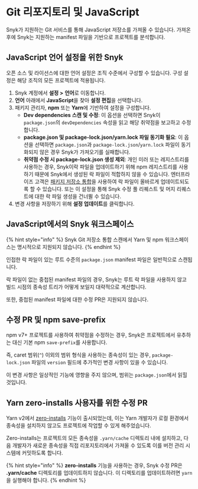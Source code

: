 # Git 리포지토리 및 JavaScript

Snyk가 지원하는 Git 서비스를 통해 JavaScript 저장소를 가져올 수 있습니다. 가져온 후에 Snyk는 지원하는 manifest 파일을 기반으로 프로젝트를 분석합니다.

## JavaScript 언어 설정을 위한 Snyk

오픈 소스 및 라이선스에 대한 언어 설정은 조직 수준에서 구성할 수 있습니다. 구성 설정은 해당 조직의 모든 프로젝트에 적용됩니다.

1. Snyk 계정에서 **설정 >** **언어**로 이동합니다.
2. **언어** 아래에서 **JavaScript**을 찾아 **설정 편집**을 선택합니다.
3. 패키지 관리자, **npm** 또는 **Yarn**에 기반하여 설정을 구성합니다.
   * **Dev dependencies 스캔 및 수정**: 이 옵션을 선택하면 Snyk이 `package.json`의 `devDependencies` 속성을 읽고 해당 취약점을 보고하고 수정합니다.
   * **package.json 및 package-lock.json/yarn.lock 파일 동기화 필요**: 이 옵션을 선택하면 `package.json`과 `package-lock.json`/`yarn.lock` 파일이 동기화되지 않은 경우 Snyk가 가져오기를 실패합니다.
   * **취약점 수정 시 package-lock.json 생성 제외**: 개인 미러 또는 레지스트리를 사용하는 경우, Snyk이락 파일을 업데이트하기 위해 npm 레지스트리를 사용하기 때문에 Snyk에서 생성된 락 파일이 적합하지 않을 수 있습니다. 엔터프라이즈 고객은 [패키지 저장소 통합](../../scan-with-snyk/snyk-open-source/package-repository-integrations/)을 사용하여 락 파일이 올바르게 업데이트되도록 할 수 있습니다. 또는 이 설정을 통해 Snyk 수정 풀 리퀘스트 및 머지 리퀘스트에 대한 락 파일 생성을 건너뛸 수 있습니다.
4. 변경 사항을 저장하기 위해 **설정 업데이트**를 클릭합니다.

## JavaScript에서의 Snyk 워크스페이스

{% hint style="info" %}
Snyk Git 저장소 통합 스캔에서 Yarn 및 npm 워크스페이스는 명시적으로 지원되지 않습니다.
{% endhint %}

인접한 락 파일이 있는 루트 수준의 `package.json` manifest 파일은 일반적으로 스캔됩니다.

락 파일이 없는 중첩된 manifest 파일의 경우, Snyk는 루트 락 파일을 사용하지 않고 빌드 시점의 종속성 트리가 어떻게 보일지 대략적으로 계산합니다.

또한, 중첩된 manifest 파일에 대한 수정 PR은 지원되지 않습니다.

## 수정 PR 및 npm save-prefix

npm v7+ 프로젝트를 사용하여 취약점을 수정하는 경우, Snyk은 프로젝트에서 유추하는 대신 기본 npm `save-prefix`를 사용합니다.

즉, caret 범위(`^`) 이외의 범위 형식을 사용하는 종속성이 있는 경우, `package-lock.json` 파일의 `version` 필드에 추가적인 변경 사항이 있을 수 있습니다.

이 변경 사항은 일상적인 기능에 영향을 주지 않으며, 범위는 `package.json`에서 읽힐 것입니다.

## Yarn zero-installs 사용자를 위한 수정 PR

Yarn v2에서 [zero-installs](https://yarnpkg.com/features/zero-installs) 기능이 출시되었는데, 이는 Yarn 개발자가 로컬 환경에서 종속성을 설치하지 않고도 프로젝트에 작업할 수 있게 해주었습니다.

Zero-installs는 프로젝트의 모든 종속성을 `.yarn/cache` 디렉토리 내에 설치하고, 다음 개발자가 새로운 종속성을 직접 리포지토리에서 가져올 수 있도록 이를 버전 관리 시스템에 커밋하도록 합니다.

{% hint style="info" %}
**zero-installs** 기능을 사용하는 경우, Snyk 수정 PR은 **.yarn/cache** 디렉토리를 업데이트하지 않습니다. 이 디렉토리를 업데이트하려면 `yarn`을 실행해야 합니다.
{% endhint %}
